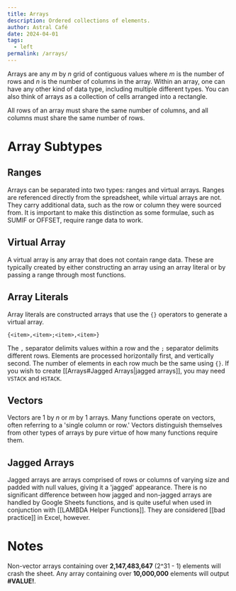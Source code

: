```yaml
---
title: Arrays
description: Ordered collections of elements.
author: Astral Café
date: 2024-04-01
tags:
  - left
permalink: /arrays/
---
```

Arrays are any *m* by *n* grid of contiguous values where *m* is the number of rows and *n* is the number of columns in the array. Within an array, one can have any other kind of data type, including multiple different types. You can also think of arrays as a collection of cells arranged into a rectangle.

All rows of an array must share the same number of columns, and all columns must share the same number of rows.
# Array Subtypes
## Ranges
Arrays can be separated into two types: ranges and virtual arrays. Ranges are referenced directly from the spreadsheet, while virtual arrays are not. They carry additional data, such as the row or column they were sourced from. It is important to make this distinction as some formulae, such as SUMIF or OFFSET, require range data to work.
## Virtual Array
A virtual array is any array that does not contain range data. These are typically created by either constructing an array using an array literal or by passing a range through most functions.
## Array Literals
Array literals are constructed arrays that use the `{}` operators to generate a virtual array.

```xls
{<item>,<item>;<item>,<item>}
```

The `,` separator delimits values within a row and the `;` separator delimits different rows. Elements are processed horizontally first, and vertically second. The number of elements in each row much be the same using `{}`. If you wish to create [[Arrays#Jagged Arrays|jagged arrays]], you may need `VSTACK` and `HSTACK`.
## Vectors
Vectors are 1 by *n* or *m* by 1 arrays. Many functions operate on vectors, often referring to a 'single column or row.' Vectors distinguish themselves from other types of arrays by pure virtue of how many functions require them.
## Jagged Arrays
Jagged arrays are arrays comprised of rows or columns of varying size and padded with null values, giving it a 'jagged' appearance. There is no significant difference between how jagged and non-jagged arrays are handled by Google Sheets functions, and is quite useful when used in conjunction with [[LAMBDA Helper Functions]]. They are considered [[bad practice]] in Excel, however.
# Notes
Non-vector arrays containing over **2,147,483,647** (2^31 - 1) elements will crash the sheet. Any array containing over **10,000,000** elements will output **#VALUE!**.